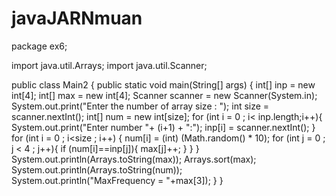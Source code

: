 # javaJARNmuan
package ex6;

import java.util.Arrays;
import java.util.Scanner;

public class Main2 {
    public static void main(String[] args) {
        int[] inp = new int[4];
        int[] max = new int[4];
        Scanner scanner = new Scanner(System.in);
        System.out.print("Enter the number of array size : ");
        int size = scanner.nextInt();
        int[] num = new int[size];
        for (int i = 0 ; i< inp.length;i++){
            System.out.print("Enter number "+ (i+1) + ":");
            inp[i] = scanner.nextInt();
        }
        for (int i = 0 ; i<size ; i++) {
            num[i] = (int) (Math.random() * 10);
            for (int j = 0 ; j < 4 ; j++){
                if (num[i]==inp[j]){
                    max[j]++;
                }
            }
        }
        System.out.println(Arrays.toString(max));
        Arrays.sort(max);
        System.out.println(Arrays.toString(num));
        System.out.println("MaxFrequency = "+max[3]);
    }
}
